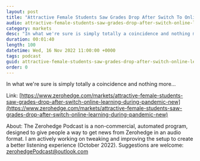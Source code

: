 ```yaml
---
layout: post
title: "Attractive Female Students Saw Grades Drop After Switch To Online Learning During Pandemic, New Study Shows"
audio: attractive-female-students-saw-grades-drop-after-switch-online-learning-during-pandemic-new-0
category: markets
desc: "In what we're sure is simply totally a coincidence and nothing more..."
duration: 00:01:40
length: 100
datetime: Wed, 16 Nov 2022 11:00:00 +0000
tags: podcast
guid: attractive-female-students-saw-grades-drop-after-switch-online-learning-during-pandemic-new-0
order: 0
---
```

In what we're sure is simply totally a coincidence and nothing more...

Link: [https://www.zerohedge.com/markets/attractive-female-students-saw-grades-drop-after-switch-online-learning-during-pandemic-new](https://www.zerohedge.com/markets/attractive-female-students-saw-grades-drop-after-switch-online-learning-during-pandemic-new)

About: The Zerohedge Podcast is a non-commercial, automated program, designed to give people a way to get news from Zerohedge in an audio format.  I am actively working on tweaking and improving the setup to create a better listening experience (October 2022).  Suggestions are welcome: [zerohedgePodcast@outlook.com](mailto:zerohedgePodcast@outlook.com)